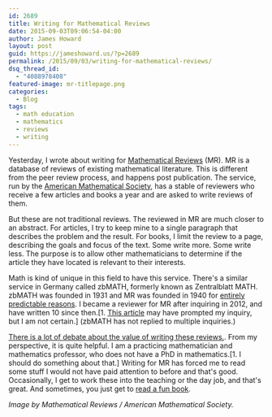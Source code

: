 ```yaml
---
id: 2689
title: Writing for Mathematical Reviews
date: 2015-09-03T09:06:54-04:00
author: James Howard
layout: post
guid: https://jameshoward.us/?p=2689
permalink: /2015/09/03/writing-for-mathematical-reviews/
dsq_thread_id:
  - "4088978408"
featured-image: mr-titlepage.png
categories:
  - Blog
tags:
  - math education
  - mathematics
  - reviews
  - writing
---
```

Yesterday, I wrote about writing for [Mathematical Reviews](http://www.ams.org/mr-database) (MR).  MR is a database of reviews of existing mathematical literature.  This is different from the peer review process, and happens post publication.  The service, run by the [American Mathematical Society](http://www.ams.org), has a stable of reviewers who receive a few articles and books a year and are asked to write reviews of them.

But these are not traditional reviews.  The reviewed in MR are much closer to an abstract.  For articles, I try to keep mine to a single paragraph that describes the problem and the result.  For books, I limit the review to a page, describing the goals and focus of the text.  Some write more.  Some write less.  The purpose is to allow other mathematicians to determine if the article they have located is relevant to their interests.  

Math is kind of unique in this field to have this service.  There's a similar service in Germany called zbMATH, formerly known as Zentralblatt MATH.  zbMATH was founded in 1931 and MR was founded in 1940 for [entirely predictable reasons](https://en.wikipedia.org/wiki/The_Holocaust).  I became a reviewer for MR after inquiring in 2012, and have written 10 since then.[1. [This article](http://www.maa.org/press/periodicals/maa-focus/reviewing-for-mathematical-reviews) may have prompted my inquiry, but I am not certain.]  (zbMATH has not replied to multiple inquiries.) 

[There is a lot of debate about the value of writing these reviews.](http://mathoverflow.net/questions/14607/when-to-start-reviewing).  From my perspective, it is quite helpful.  I am a practicing mathematician and mathematics professor, who does not have a PhD in mathematics.[1. I should do something about that.]  Writing for MR has forced me to read some stuff I would not have paid attention to before and that's good.  Occasionally, I get to work these into the teaching or the day job, and that's great.  And sometimes, you just get to [read a fun book](https://jameshoward.us/2014/06/10/review-of-more-fallacies-flaws-and-flimflam/).

_Image by Mathematical Reviews / American Mathematical Society._
